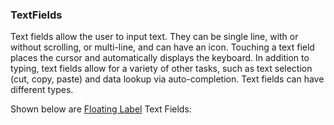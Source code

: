 ### TextFields

Text fields allow the user to input text. They can be single line, with or without scrolling, or multi-line, and can have an icon. Touching a text field places the cursor and automatically displays the keyboard. In addition to typing, text fields allow for a variety of other tasks, such as text selection (cut, copy, paste) and data lookup via auto-completion. Text fields can have different types.

Shown below are [Floating Label](https://www.google.com/design/spec/components/text-fields.html#text-fields-floating-labels) Text Fields:

